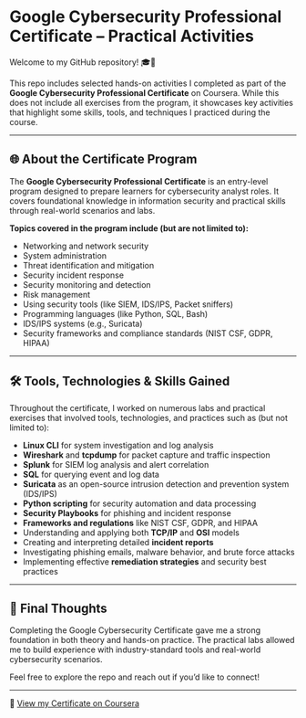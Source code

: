 # Google Cybersecurity Professional Certificate – Practical Activities

Welcome to my GitHub repository! 🎓🔐

This repo includes selected hands-on activities I completed as part of the **Google Cybersecurity Professional Certificate** on Coursera. While this does not include all exercises from the program, it showcases key activities that highlight some skills, tools, and techniques I practiced during the course.

---

## 🌐 About the Certificate Program

The **Google Cybersecurity Professional Certificate** is an entry-level program designed to prepare learners for cybersecurity analyst roles. It covers foundational knowledge in information security and practical skills through real-world scenarios and labs.

**Topics covered in the program include (but are not limited to):**

- Networking and network security
- System administration
- Threat identification and mitigation
- Security incident response
- Security monitoring and detection
- Risk management
- Using security tools (like SIEM, IDS/IPS, Packet sniffers)
- Programming languages (like Python, SQL, Bash)
- IDS/IPS systems (e.g., Suricata)
- Security frameworks and compliance standards (NIST CSF, GDPR, HIPAA)

---

## 🛠 Tools, Technologies & Skills Gained

Throughout the certificate, I worked on numerous labs and practical exercises that involved tools, technologies, and practices such as (but not limited to):

- **Linux CLI** for system investigation and log analysis
- **Wireshark** and **tcpdump** for packet capture and traffic inspection
- **Splunk** for SIEM log analysis and alert correlation
- **SQL** for querying event and log data
- **Suricata** as an open-source intrusion detection and prevention system (IDS/IPS)
- **Python scripting** for security automation and data processing
- **Security Playbooks** for phishing and incident response
- **Frameworks and regulations** like NIST CSF, GDPR, and HIPAA
- Understanding and applying both **TCP/IP** and **OSI** models
- Creating and interpreting detailed **incident reports**
- Investigating phishing emails, malware behavior, and brute force attacks
- Implementing effective **remediation strategies** and security best practices

---

## 🚀 Final Thoughts

Completing the Google Cybersecurity Certificate gave me a strong foundation in both theory and hands-on practice. The practical labs allowed me to build experience with industry-standard tools and real-world cybersecurity scenarios.

Feel free to explore the repo and reach out if you’d like to connect!

---

🔗 [View my Certificate on Coursera]([https://coursera.org/share/your-certificate-id](https://coursera.org/share/2135e743f7e7d226ca1513fd1e0e0093))
